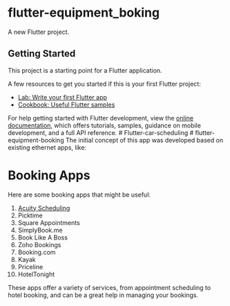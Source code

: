 # flutter-equipment_boking

A new Flutter project.

## Getting Started

This project is a starting point for a Flutter application.

A few resources to get you started if this is your first Flutter project:

- [Lab: Write your first Flutter app](https://docs.flutter.dev/get-started/codelab)
- [Cookbook: Useful Flutter samples](https://docs.flutter.dev/cookbook)

For help getting started with Flutter development, view the
[online documentation](https://docs.flutter.dev/), which offers tutorials,
samples, guidance on mobile development, and a full API reference.
#   F l u t t e r - c a r - s c h e d u l i n g 
 
 #   f l u t t e r - e q u i p m e n t - b o o k i n g 
 
 
The initial concept of this app was developed based on existing ethernet apps, like:

# Booking Apps

Here are some booking apps that might be useful:

1. [Acuity Scheduling](https://pt-br.acuityscheduling.com/?utm_source=bing&utm_medium=cpc&utm_campaign=branded&utm_term=em&utm_content=row&&msclkid=0eb89fae11461defb986fa30fd519c1d&utm_source=bing&utm_medium=cpc&utm_campaign=pbr-bing-row_other-en-acuity_scheduling-e&utm_term=acuity%20scheduling&utm_content=core&gclid=0eb89fae11461defb986fa30fd519c1d&gclsrc=3p.ds) 
2. Picktime
3. Square Appointments
4. SimplyBook.me
5. Book Like A Boss
6. Zoho Bookings
7. Booking.com
8. Kayak
9. Priceline
10. HotelTonight

These apps offer a variety of services, from appointment scheduling to hotel booking, and can be a great help in managing your bookings.
